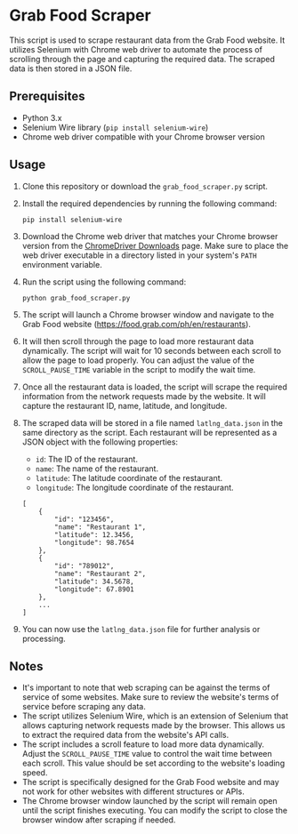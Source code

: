 # Grab Food Scraper

This script is used to scrape restaurant data from the Grab Food website. It utilizes Selenium with Chrome web driver to automate the process of scrolling through the page and capturing the required data. The scraped data is then stored in a JSON file.

## Prerequisites

- Python 3.x
- Selenium Wire library (`pip install selenium-wire`)
- Chrome web driver compatible with your Chrome browser version

## Usage

1. Clone this repository or download the `grab_food_scraper.py` script.
2. Install the required dependencies by running the following command:

   ```
   pip install selenium-wire
   ```

3. Download the Chrome web driver that matches your Chrome browser version from the [ChromeDriver Downloads](https://sites.google.com/a/chromium.org/chromedriver/downloads) page. Make sure to place the web driver executable in a directory listed in your system's `PATH` environment variable.

4. Run the script using the following command:

   ```
   python grab_food_scraper.py
   ```

5. The script will launch a Chrome browser window and navigate to the Grab Food website (https://food.grab.com/ph/en/restaurants).
6. It will then scroll through the page to load more restaurant data dynamically. The script will wait for 10 seconds between each scroll to allow the page to load properly. You can adjust the value of the `SCROLL_PAUSE_TIME` variable in the script to modify the wait time.
7. Once all the restaurant data is loaded, the script will scrape the required information from the network requests made by the website. It will capture the restaurant ID, name, latitude, and longitude.
8. The scraped data will be stored in a file named `latlng_data.json` in the same directory as the script. Each restaurant will be represented as a JSON object with the following properties:

   - `id`: The ID of the restaurant.
   - `name`: The name of the restaurant.
   - `latitude`: The latitude coordinate of the restaurant.
   - `longitude`: The longitude coordinate of the restaurant.

   ```
   [
       {
           "id": "123456",
           "name": "Restaurant 1",
           "latitude": 12.3456,
           "longitude": 98.7654
       },
       {
           "id": "789012",
           "name": "Restaurant 2",
           "latitude": 34.5678,
           "longitude": 67.8901
       },
       ...
   ]
   ```

9. You can now use the `latlng_data.json` file for further analysis or processing.

## Notes

- It's important to note that web scraping can be against the terms of service of some websites. Make sure to review the website's terms of service before scraping any data.
- The script utilizes Selenium Wire, which is an extension of Selenium that allows capturing network requests made by the browser. This allows us to extract the required data from the website's API calls.
- The script includes a scroll feature to load more data dynamically. Adjust the `SCROLL_PAUSE_TIME` value to control the wait time between each scroll. This value should be set according to the website's loading speed.
- The script is specifically designed for the Grab Food website and may not work for other websites with different structures or APIs.
- The Chrome browser window launched by the script will remain open until the script finishes executing. You can modify the script to close the browser window after scraping if needed.
